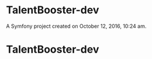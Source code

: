 TalentBooster-dev
=================

A Symfony project created on October 12, 2016, 10:24 am.
# TalentBooster-dev
